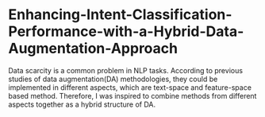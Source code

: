 # Enhancing-Intent-Classification-Performance-with-a-Hybrid-Data-Augmentation-Approach
Data scarcity is a common problem in NLP tasks. According to previous studies of data augmentation(DA) methodologies, they could be implemented in different aspects, which are text-space and feature-space based method. Therefore, I was inspired to combine methods from different aspects together as a hybrid structure of DA.
